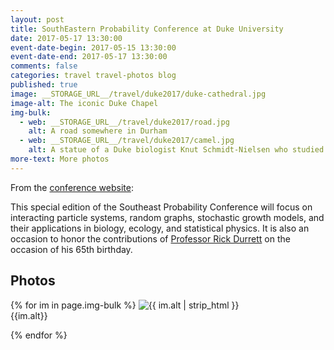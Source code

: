 ```yaml
---
layout: post
title: SouthEastern Probability Conference at Duke University
date: 2017-05-17 13:30:00
event-date-begin: 2017-05-15 13:30:00
event-date-end: 2017-05-17 13:30:00
comments: false
categories: travel travel-photos blog
published: true
image: __STORAGE_URL__/travel/duke2017/duke-cathedral.jpg
image-alt: The iconic Duke Chapel
img-bulk:
  - web: __STORAGE_URL__/travel/duke2017/road.jpg
    alt: A road somewhere in Durham
  - web: __STORAGE_URL__/travel/duke2017/camel.jpg
    alt: A statue of a Duke biologist Knut Schmidt-Nielsen who studied camels
more-text: More photos
---
```


From the [conference website](https://sites.duke.edu/sepc/):

<span class="highlighted-item">This special edition of the Southeast Probability Conference will focus on
interacting particle systems, random graphs, stochastic growth models, and
their applications in biology, ecology, and statistical physics.  It is also an
occasion to honor the contributions of [Professor Rick Durrett](https://services.math.duke.edu/~rtd/)
on the occasion
of his 65th birthday.
</span>


<!--more-->

<h2 class="mb-1 mt-5">Photos</h2>

{% for im in page.img-bulk %}
  <img src="{{ im.web | replace: '__STORAGE_URL__', site.storage_url }}" alt="{{ im.alt | strip_html }}" title="{{ im.alt | strip_html }}" style="max-width:100%;max-height:800px;height:auto;width:auto;" class="mb-3 mt-3">
  <br>{{im.alt}}

{% endfor %}
